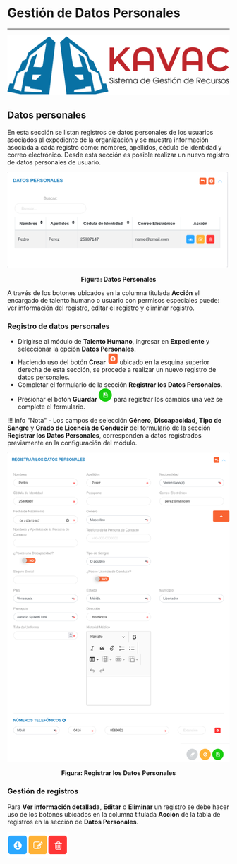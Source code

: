 # Gestión de Datos Personales
*****************************

![Screenshot](../img/logokavac.png#imagen)

## Datos personales

En esta sección se listan registros de datos personales de los usuarios asociados al expediente de la organización y se muestra información asociada a cada registro como: nombres, apellidos, cédula de identidad y correo electrónico. Desde esta sección es posible realizar un nuevo registro de datos personales de usuario.

![Screenshot](../img/image46.png)<div style="text-align: center;font-weight: bold">Figura: Datos Personales</div> 

A través de los botones ubicados en la columna titulada **Acción** el encargado de talento humano o usuario con permisos especiales puede: ver información del registro, editar el registro y eliminar registro.

### Registro de datos personales

-   Dirigirse al módulo de **Talento Humano**, ingresar en **Expediente** y seleccionar la opción **Datos Personales**.
-   Haciendo uso del botón **Crear** ![Screenshot](../img/create.png) ubicado en la esquina superior derecha de esta sección, se procede a realizar un nuevo registro de datos personales.
-   Completar el formulario de la sección **Registrar los Datos Personales**.
-   Presionar el botón **Guardar** ![Screenshot](../img/save.png#imagen) para registrar los cambios una vez se complete el formulario.

!!! info "Nota"
    -   Los campos de selección **Género**, **Discapacidad**, **Tipo de Sangre** y **Grado de Licencia de Conducir** del formulario de la sección **Registrar los Datos Personales**, corresponden a datos registrados previamente en la configuración del módulo.
    
![Screenshot](../img/image45.png)<div style="text-align: center;font-weight: bold">Figura: Registrar los Datos Personales</div>

### Gestión de registros 

Para **Ver información detallada**, **Editar** o **Eliminar** un registro se debe hacer uso de los botones ubicados en la columna titulada **Acción** de la tabla de registros en la sección de **Datos Personales**.

![Screenshot](../img/manage.png)























   